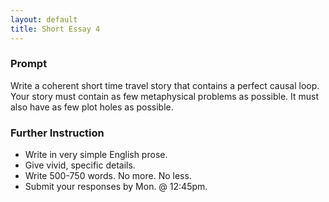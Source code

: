```yaml
---
layout: default
title: Short Essay 4
---
```



### Prompt 

Write a coherent short time travel story that contains a perfect causal loop. Your story must contain as few metaphysical problems as possible. It must also have as few plot holes as possible. 
 
### Further Instruction

+ Write in very simple English prose.  
+ Give vivid, specific details.
+ Write 500-750 words. No more. No less. 
+ Submit your responses by Mon. @ 12:45pm.